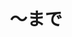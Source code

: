 ---
title: 〜まで
description: 到～
kana: 〜まで
pronunciation: made
tone: ①
type: 助数
pubDate: 2024-08-19 00:00:19
lessonIndex: 4
---